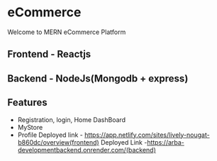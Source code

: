 # eCommerce

Welcome to MERN eCommerce Platform
## Frontend - Reactjs
## Backend - NodeJs(Mongodb + express)

## Features

- Registration, login, Home DashBoard
- MyStore
- Profile
Deployed link - https://app.netlify.com/sites/lively-nougat-b860dc/overview(frontend)
Deployed Link -https://arba-developmentbackend.onrender.com/(backend)
